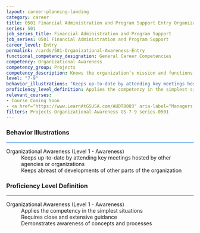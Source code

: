 ```yaml
---
layout: career-planning-landing
category: career
title: 0501 Financial Administration and Program Support Entry Organizational Awareness
series: 501
job_series_title: Financial Administration and Program Support
job_series: 0501 Financial Administration and Program Support
career_level: Entry
permalink: /cards/501-Organizational-Awareness-Entry
functional_competency_designation: General Career Competencies
competency: Organizational Awareness
competency_group: Projects
competency_description: Knows the organization’s mission and functions, and how its social, political, and technological systems work and operates effectively within them; this includes the programs, policies, procedures, rules, and regulations of the organization
level: "7-9"
behavior_illustrations: "Keeps up-to-date by attending key meetings hosted by other agencies or organizations ? Keeps abreast of developments of other parts of the organization"
proficiency_level_definition: Applies the competency in the simplest situations ? Requires close and extensive guidance ? Demonstrates awareness of concepts and processes
relevant_courses: 
- Course Coming Soon
- <a href="https://www.LearnAtGSUSA.com/AUDT8003" aria-label="Managers and Auditors Roles in Assessing Internal Controls (AUDT8003) - https://www.LearnAtGSUSA.com/AUDT8003">Managers and Auditors Roles in Assessing Internal Controls (AUDT8003)</a>, GSU
filters: Projects-Organizational-Awareness GS-7-9 series-0501
---
```


<div class="desktop:grid-col-6 margin-y-3">
  <div class="border-top-2 bg-white padding-3 shadow-5 height-full members-hover border-1px button-border border-top-blue radius-lg card-text-color">
    <h3>Behavior Illustrations</h3>
    <hr style="background-color: #1b74e0 !important;"/>
    <dl class="text-base card-content-color"><dt>Organizational Awareness (Level 1 - Awareness)</dt><dd>Keeps up-to-date by attending key meetings hosted by other agencies or organizations </dd><dd> Keeps abreast of developments of other parts of the organization</dd></dl>
  </div>
</div>
<div class="desktop:grid-col-6 margin-y-3">
  <div class="border-top-2 bg-white padding-3 shadow-5 height-full members-hover border-1px button-border border-top-blue radius-lg card-text-color">
    <h3>Proficiency Level Definition</h3>
     <hr style="background-color: #1b74e0 !important;"/>
    <dl class="text-base card-content-color"><dt>Organizational Awareness (Level 1 - Awareness)</dt><dd>Applies the competency in the simplest situations </dd><dd> Requires close and extensive guidance </dd><dd> Demonstrates awareness of concepts and processes</dd></dl>
  </div>
</div>